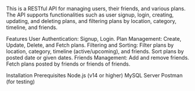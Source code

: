 This is a RESTful API for managing users, their friends, and various plans. The API supports functionalities such as user signup, login, creating, updating, and deleting plans, and filtering plans by location, category, timeline, and friends.

Features
User Authentication:
Signup, Login.
Plan Management:
Create, Update, Delete, and Fetch plans.
Filtering and Sorting:
Filter plans by location, category, timeline (active/upcoming), and friends.
Sort plans by posted date or given dates.
Friends Management:
Add and remove friends.
Fetch plans posted by friends or friends of friends.

Installation
Prerequisites
Node.js (v14 or higher)
MySQL Server
Postman (for testing)
